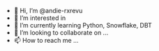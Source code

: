 - 👋 Hi, I’m @andie-rxrevu
- 👀 I’m interested in 
- 🌱 I’m currently learning Python, Snowflake, DBT
- 💞️ I’m looking to collaborate on ...
- 📫 How to reach me ...

<!---
andie-rxrevu/andie-rxrevu is a ✨ special ✨ repository because its `README.md` (this file) appears on your GitHub profile.
You can click the Preview link to take a look at your changes.
--->
